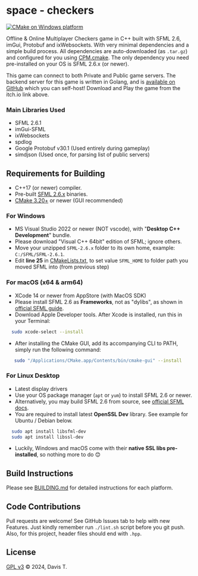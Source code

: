 # space - checkers

[![CMake on Windows platform](https://github.com/Longwater1234/space-checkers/actions/workflows/cmake-single-platform.yml/badge.svg?branch=main)](https://github.com/Longwater1234/space-checkers/actions/workflows/cmake-single-platform.yml)

Offline & Online Multiplayer Checkers game in C++ built with SFML 2.6, imGui, Protobuf and ixWebsockets. With very minimal dependencies
and a simple build process. All dependencies are auto-downloaded (as `.tar.gz`) and configured for you using [CPM.cmake](https://github.com/cpm-cmake/CPM.cmake). The only dependency you need pre-installed on your OS is SFML 2.6.x (or newer).

This game can connect to both Private and Public game servers. The backend server for this game is written in Golang, and is [available on GitHub](https://github.com/Longwater1234/checkers-backend) which you can self-host! Download and Play the game from the itch.io link above.

### Main Libraries Used

- SFML 2.6.1
- imGui-SFML
- ixWebsockets
- spdlog
- Google Protobuf v30.1 (Used entirely during gameplay)
- simdjson (Used once, for parsing list of public servers)

## Requirements for Building

- C++17 (or newer) compiler.
- Pre-built [SFML 2.6.x](https://www.sfml-dev.org/download/sfml/2.6.1/) binaries.
- [CMake 3.20+](https://cmake.org/download/) or newer (GUI recommended)

### For Windows

- MS Visual Studio 2022 or newer (NOT vscode), with "**Desktop C++ Development**" bundle.
- Please download "Visual C++ 64bit" edition of SFML; ignore others.
- Move your unzipped `SFML-2.6.x` folder to its own home, example: `C:/SFML/SFML-2.6.1`.
- Edit **line 25** in [CMakeLists.txt](CMakeLists.txt#L25), to set value `SFML_HOME` to folder path you moved SFML into (from previous step)

### For macOS (x64 & arm64)

- XCode 14 or newer from AppStore (with MacOS SDK)
- Please install SFML 2.6 as **Frameworks**, not as "dylibs", as shown in [official SFML guide](https://www.sfml-dev.org/tutorials/2.6/start-osx.php).
- Download Apple Developer tools. After Xcode is installed, run this in your Terminal:

```bash
  sudo xcode-select --install
```

- After installing the CMake GUI, add its accompanying CLI to PATH, simply run the following command:

```bash
   sudo "/Applications/CMake.app/Contents/bin/cmake-gui" --install
```

### For Linux Desktop

- Latest display drivers
- Use your OS package manager (`apt` or `yum`) to install SFML 2.6 or newer.
- Alternatively, you may build SFML 2.6 from source, see [official SFML docs](https://www.sfml-dev.org/tutorials/2.6/start-linux.php).
- You are required to install latest **OpenSSL Dev** library. See example for Ubuntu / Debian below.

```bash
  sudo apt install libsfml-dev
  sudo apt install libssl-dev
```

- Luckily, Windows and macOS come with their **native SSL libs pre-installed**, so nothing more to do 😊

## Build Instructions

Please see [BUILDING.md](BUILDING.md) for detailed instructions for each platform.

## Code Contributions

Pull requests are welcome! See GitHub Issues tab to help with new Features. Just kindly remember run `./lint.sh` script before you git push. Also, for this project, header files should end with `.hpp`.

## License

[GPL v3](LICENSE) &copy; 2024, Davis T.
